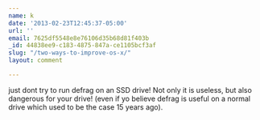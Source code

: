 ```yaml
---
name: k
date: '2013-02-23T12:45:37-05:00'
url: ''
email: 7625df5548e8e76106d35b68d81f403b
_id: 44838ee9-c183-4875-847a-ce1105bcf3af
slug: "/two-ways-to-improve-os-x/"
layout: comment

---
```


just dont try to run defrag on an SSD drive! Not only it is useless, but also dangerous for your drive! (even if yo believe defrag is useful on a normal drive which used to be the case 15 years ago).
